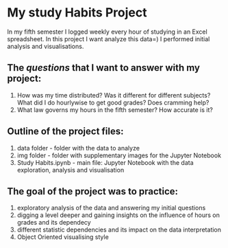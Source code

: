 # My study Habits Project
In my fifth semester I logged weekly every hour of studying in an Excel spreadsheet. In this project I want analyze this data=) I performed initial analysis and visualisations.

## The ***questions*** that I want to answer with my project:
1) How was my time distributed? Was it different for different subjects? What did I do hourlywise to get good grades? Does cramming help?
2) What law governs my hours in the fifth semester? How accurate is it?



## Outline of the project files:
1. data folder - folder with the data to analyze
2. img folder - folder with supplementary images for the Jupyter Notebook
3. <inc>Study Habits.ipynb</inc> - main file: Jupyter Notebook with the data exploration, analysis and visualisation


## The goal of the project was to practice:
1. exploratory analysis of the data and answering my initial questions
2. digging a level deeper and gaining insights on the influence of hours on grades and its dependecy
3. different statistic dependencies and its impact on the data interpretation
4. Object Oriented visualising style

